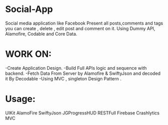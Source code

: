 # Social-App
Social media application like Facebook Present all posts,comments and tags you can create , delete , edit post and comment on it. Using Dummy API, Alamofire, Codable and Core Data.
# WORK ON:
 -Create Application Design.
 -Build Full APIs logic and sequence with backend.
 -Fetch Data From Server by Alamofire & SwiftyJson and decoded it By Decodable
 -Using MVC , singleton Design Pattern .
 
 # Usage:
 UIKit
 AlamoFire
 SwiftyJson
 JGProgressHUD
 RESTFull
 Firebase Crashlytics
 MVC

